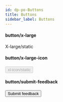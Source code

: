 ```yaml
---
id: dp-po-Buttons
title: Buttons
sidebar_label: Buttons
---
```


<h4>button/x-large</h4>
<div class="dp-ButtonContainer">
	<div class="dp-ButtonItem">
		<span class="dp-Button">X-large/static</span>
	</div>
</div>

<h4>button/x-large-icon</h4>
<div class="dp-ButtonContainer">
	<div class="dp-ButtonItem">
		<button disabled class="dp-Button">
			xl-icon/static
			<span class="dp-po-Icon Icon--download"></span>
		</button>
	</div>
</div>

<h4>button/submit-feedback</h4>
<div class="dp-ButtonContainer">
	<!-- <div class="dp-ButtonItem"> -->
		<button class="dp-Button Button--Submit">
			<span class="dp-po-Icon Icon--submit"></span>
			Submit feedback
		</button>
	<!-- </div> -->
</div>

